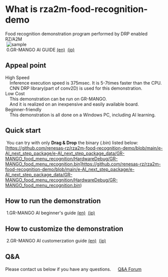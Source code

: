 ﻿# What is rza2m-food-recognition-demo
Food recognition demonstration program performed by DRP enabled RZ/A2M   
&nbsp;![sample](https://github.com/renesas-rz/rza2m-food-recognition-demo/blob/main/CustomDemoImage.png)  
&nbsp;0.GR-MANGO AI GUIDE [(en)](https://github.com/renesas-rz/rza2m-food-recognition-demo/blob/main/e-AI_next_step_package/e-AI_next_step_package_doc/(en)e-AI_next_step_package_doc/0.GR-MANGO_AI_guide.pdf)
&nbsp;[(jp)](https://github.com/renesas-rz/rza2m-food-recognition-demo/blob/main/e-AI_next_step_package/e-AI_next_step_package_doc/(jp)e-AI_next_step_package_doc/0.GR-MANGO%E3%81%A7AI%E3%82%AC%E3%82%A4%E3%83%89.pdf)  

## Appeal point  
High Speed  
 Inference execution speed is 375msec. It is 5-7times faster than the CPU.  
 CNN DRP library(part of conv2D) is used for this demonstration.  
Low Cost  
 This demonstration can be run on GR-MANGO.  
 And it is realized on an inexpensive and easily available board.  
Beginner-friendly  
 This demonstration is all done on a Windows PC, including AI learning.  

## Quick start
&nbsp;You can try with only **Drag & Drop** the binary (.bin) listed below:<br>
[https://github.com/renesas-rz/rza2m-food-recognition-demo/blob/main/e-AI_next_step_package/e-AI_next_step_package_data/GR-MANGO_food_menu_recognition/HardwareDebug/GR-MANGO_food_menu_recognition.bin]https://github.com/renesas-rz/rza2m-food-recognition-demo/blob/main/e-AI_next_step_package/e-AI_next_step_package_data/GR-MANGO_food_menu_recognition/HardwareDebug/GR-MANGO_food_menu_recognition.bin) <br>


## How to run the demonstration  
&nbsp;1.GR-MANGO AI beginner's guide [(en)](https://github.com/renesas-rz/rza2m-food-recognition-demo/blob/main/e-AI_next_step_package/e-AI_next_step_package_doc/(en)e-AI_next_step_package_doc/1.GR-MANGO_AI_beginner's_guide.pdf)
&nbsp;[(jp)](https://github.com/renesas-rz/rza2m-food-recognition-demo/blob/main/e-AI_next_step_package/e-AI_next_step_package_doc/(jp)e-AI_next_step_package_doc/0.GR-MANGO%E3%81%A7AI%E3%82%AC%E3%82%A4%E3%83%89.pdf)  

## How to customize the demonstration  
&nbsp;2.GR-MANGO AI customerzation guide  [(en)](https://github.com/renesas-rz/rza2m-food-recognition-demo/blob/main/e-AI_next_step_package/e-AI_next_step_package_doc/(en)e-AI_next_step_package_doc/2.GR-MANGO_AI_customization_guide.pdf)
&nbsp;[(jp)](https://github.com/renesas-rz/rza2m-food-recognition-demo/blob/main/e-AI_next_step_package/e-AI_next_step_package_doc/(jp)e-AI_next_step_package_doc/1.GR-MANGO%E3%81%A7AI_%E3%83%93%E3%82%AE%E3%83%8A%E3%83%BC%E3%82%BA%E3%82%AC%E3%82%A4%E3%83%89.pdf)  

## Q&A
Please contact us below if you have any questions.　
&nbsp;[Q&A Forum](https://renesasrulz.com/rz/rz-a2m-drp/f/rz-a2m-and-drp-forum)  
